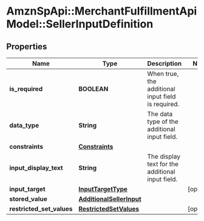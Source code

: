 # AmznSpApi::MerchantFulfillmentApiModel::SellerInputDefinition

## Properties
Name | Type | Description | Notes
------------ | ------------- | ------------- | -------------
**is_required** | **BOOLEAN** | When true, the additional input field is required. | 
**data_type** | **String** | The data type of the additional input field. | 
**constraints** | [**Constraints**](Constraints.md) |  | 
**input_display_text** | **String** | The display text for the additional input field. | 
**input_target** | [**InputTargetType**](InputTargetType.md) |  | [optional] 
**stored_value** | [**AdditionalSellerInput**](AdditionalSellerInput.md) |  | 
**restricted_set_values** | [**RestrictedSetValues**](RestrictedSetValues.md) |  | [optional] 

